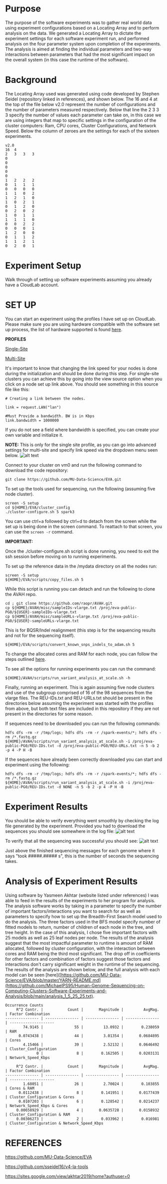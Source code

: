 # Purpose

The purpose of the software experiments was to gather real world data using experiment configurations based on a Locating Array and to perform analysis on the data. We generated a Locating Array to dictate the experiment settings for each software experiment run, and performed analysis on the four parameter system upon completion of the experiments. The analysis is aimed at finding the individual parameters and two-way interactions between parameters that had the most significant impact on the overall system (in this case the runtime of the software).

# Background

The Locating Array used was generated using code developed by Stephen Seidel (repository linked in references), and shown below.
The 16 and 4 at the top of the file below v2.0 represent the number of configurations and the number of parameters measured respectively. Below that line the 2 3 3 3 specify the number of values each parameter can take on, in this case we are using integers that map to specific settings in the configuration of the cluster computers: Ram, CPU cores, Cluster Configurations, and Network Speed. Below the column of zeroes are the settings for each of the sixteen experiments.
```
v2.0
16	4		
2	3	3	3
0			
0			
0			
0			
0
1	2	2	2
0	1	1	1
0	0	0	0
1	1	0	2
1	2	1	0
1	0	2	1
0	1	2	0
0	2	0	2
1	0	1	1
1	1	1	0
0	0	2	2
0	0	0	1
1	2	0	0
0	1	1	2
1	1	2	1
0	2	0	1
```

# Experiment Setup

Walk through of setting up software experiments assuming you already have a CloudLab account.

# SET UP 

You can start an experiment using the profiles I have set up on CloudLab. Please make sure you are using hardware compatible with the software set up process, the list of hardware supported is found [here](https://github.com/MU-Data-Science/EVA/blob/master/Supported_Machines.txt).

**PROFILES**

[Single-Site](https://www.cloudlab.us/show-profile.php?uuid=85de3eb8-e1d9-11ec-aacb-e4434b2381fc)


[Multi-Site](https://www.cloudlab.us/show-profile.php?uuid=100e630b-e1d4-11ec-aacb-e4434b2381fc)

It's important to know that changing the link speed for your nodes is done during the initialization and should be done during this step.
For single-site clusters you can achieve this by going into the view source option when you click on a node set up link above. You should see something in this source file like this:
```
# Creating a link between the nodes.

link = request.LAN("lan")

#Must Provide a bandwidth. BW is in Kbps
link.bandwidth = 1000000
```
If you do not see a field where bandwidth is specified, you can create your own variable and initialize it.

**NOTE:** This is only for the single site profile, as you can go into advanced settings for multi-site and specify link speed via the dropdown menu seen below.
![alt text](https://github.com/MichaelPS95/REU/blob/main/dropdown.png)

Connect to your cluster on vm0 and run the following command to download the code repository:
```
git clone https://github.com/MU-Data-Science/EVA.git
```
To set up the tools used for sequencing, run the following (assuming five node cluster).
```
screen -S setup
cd ${HOME}/EVA/cluster_config
./cluster-configure.sh 5 spark3
```
You can use ctrl+a followed by ctrl+d to detach from the screen while the set up is being done in the screen command. To reattach to that screen, you can use the ```screen -r``` command.


**IMPORTANT:**

Once the ./cluster-configure.sh script is done running, you need to exit the ssh session before moving on to running experiments.

To set up the reference data in the /mydata directory on all the nodes run:
```
screen -S setup
${HOME}/EVA/scripts/copy_files.sh 5
```

While this script is running you can detach and run the following to clone the AVAH repo.
```
cd ; git clone https://github.com/raopr/AVAH.git
cp ${HOME}/AVAH/misc/sampleIDs-vlarge.txt /proj/eva-public-PG0/${USER}-sampleIDs-vlarge.txt
cp ${HOME}/AVAH/misc/sampleURLs-vlarge.txt /proj/eva-public-PG0/${USER}-sampleURLs-vlarge.txt
```

This is for BQSR/Indel realignment (this step is for the sequencing results and not for the sequencing itself).

```${HOME}/EVA/scripts/convert_known_snps_indels_to_adam.sh 5```

To change the allocated cores and RAM for each node, you can follow the steps outlined [here](https://github.com/MU-Data-Science/EVA/blob/master/YARN-README.md).

To see all the options for running experiments you can run the command:

```${HOME}/AVAH/scripts/run_variant_analysis_at_scale.sh -h```

Finally, running an experiment. This is again assuming five node clusters and use of the subgroup comprised of 16 of the 98 sequences from the vlarge files. The REU-IDs.txt and REU-URLs.txt should be present in the directories below assuming the experiment was started with the profiles from above, but both text files are included in this repository if they are not present in the directories for some reason.
 
If sequences need to be downloaded you can run the following commands:
```
hdfs dfs -rm -r /tmp/logs; hdfs dfs -rm -r /spark-events/*; hdfs dfs -rm /*.fastq.gz
${HOME}/AVAH/scripts/run_variant_analysis_at_scale.sh -i /proj/eva-public-PG0/REU-IDs.txt -d /proj/eva-public-PG0/REU-URLs.txt -n 5 -b 2 -p 4 -P H -B
```

If the sequences have already been correctly downloaded you can start and experiment using the following:
```
hdfs dfs -rm -r /tmp/logs; hdfs dfs -rm -r /spark-events/*; hdfs dfs -rm /*.fastq.gz
${HOME}/AVAH/scripts/run_variant_analysis_at_scale.sh -i /proj/eva-public-PG0/REU-IDs.txt -d NONE -n 5 -b 2 -p 4 -P H -B
```

# Experiment Results

You should be able to verify everything went smoothly by checking the log file generated by the experiment. Provided you had to download the sequences you should see somewhere in the log file:
![alt text](https://github.com/MichaelPS95/REU/blob/main/finished%20downloading.png)

To verify that all the sequencing was successful you should see:
![alt text](https://github.com/MichaelPS95/REU/blob/main/finished%20sequencing.png)


Just above the finished sequencing messages for each genome where it says "took #####.##### s", this is the number of seconds the sequencing takes.

# Analysis of Experiment Results

Using software by Yasmeen Akhtar (website listed under references) I was able to feed in the results of the experiments to her program for analysis. The analysis software works by taking in a parameter to specify the number of important factors/interactions you want to search for as well as parameters to specify how to set up the Breadth-First Search model used to do the analysis. The three factors used in the BFS model specify number of fitted models to return, number of children of each node in the tree, and tree height. In the case of this analysis, I chose five important factors with 25 models as well as 25 leaf nodes per node. The results of the analysis suggest that the most impactful parameter to runtime is amount of RAM allocated, followed by cluster configuration, with the interaction between cores and RAM being the third most significant. The drop off in coefficients for other factors and combination of factors suggest those factors and interactions don't carry significant weight in the runtime of the sequencing. The results of the analysis are shown below, and the full analysis with each model can be seen [here]([https://github.com/MU-Data-Science/EVA/blob/master/YARN-README.md](https://github.com/MichaelPS95/Human-Genome-Sequencing-on-Computing-Clusters-Software-Experiments-and-Analysis/blob/main/analysis_1_5_25_25.txt).

```
Occurrence Counts
     R^2 Contr. |           Count |       Magnitude |         AvgMag. | Factor Combination
--------------- | --------------- | --------------- | --------------- | --------------------
        74.9145 |              55 |         13.0932 |        0.238059 | RAM
      0.0743438 |              44 |         3.01354 |       0.0684895 | Cores
        4.15466 |              39 |         2.52132 |       0.0646492 | Cluster_Configuration
              0 |               8 |        0.162505 |       0.0203131 | Network_Speed_Kbps

     R^2 Contr. |           Count |       Magnitude |         AvgMag. | Factor Combination
--------------- | --------------- | --------------- | --------------- | --------------------
        1.68051 |              26 |         2.70024 |        0.103855 | Cores & RAM
      0.0112438 |               8 |        0.141951 |       0.0177439 | Cluster_Configuration & Cores
      0.0107203 |               6 |        0.128542 |       0.0214237 | Network_Speed_Kbps & Cores
     0.00658929 |               4 |       0.0635728 |       0.0158932 | Cluster_Configuration & RAM
     0.00306273 |               2 |        0.033962 |        0.016981 | Cluster_Configuration & Network_Speed_Kbps
```

# REFERENCES

https://github.com/MU-Data-Science/EVA

https://github.com/sseidel16/v4-la-tools

https://sites.google.com/view/akhtar2019/home?authuser=0
